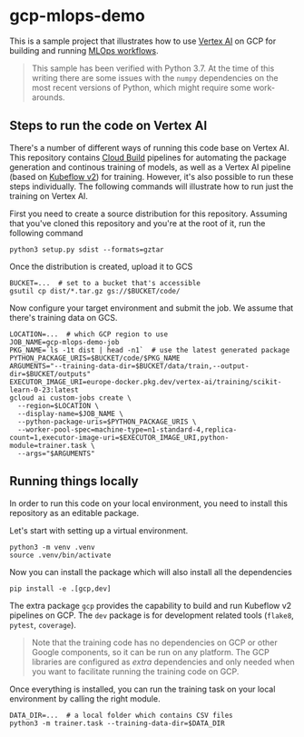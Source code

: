 # gcp-mlops-demo

This is a sample project that illustrates how to use [Vertex AI](https://cloud.google.com/vertex-ai) on GCP for building and running [MLOps workflows](https://cloud.google.com/architecture/mlops-continuous-delivery-and-automation-pipelines-in-machine-learning#mlops_level_2_cicd_pipeline_automation).

> This sample has been verified with Python 3.7. At the time of this writing there are some issues with the `numpy` dependencies on the most recent versions of Python, which might require some work-arounds.

## Steps to run the code on Vertex AI

There's a number of different ways of running this code base on Vertex AI. This repository contains [Cloud Build](https://cloud.google.com/build) pipelines for automating the package generation and continous training of models, as well as a Vertex AI pipeline (based on [Kubeflow v2](https://www.kubeflow.org/docs/components/pipelines/v2/introduction/)) for training. However, it's also possible to run these steps individually. The following commands will illustrate how to run just the training on Vertex AI.

First you need to create a source distribution for this repository. Assuming that you've cloned this repository and you're at the root of it, run the following command

```shell
python3 setup.py sdist --formats=gztar
```

Once the distribution is created, upload it to GCS

```shell
BUCKET=...  # set to a bucket that's accessible 
gsutil cp dist/*.tar.gz gs://$BUCKET/code/
```

Now configure your target environment and submit the job. We assume that there's training data on GCS.

```shell
LOCATION=...  # which GCP region to use
JOB_NAME=gcp-mlops-demo-job
PKG_NAME=`ls -1t dist | head -n1`  # use the latest generated package
PYTHON_PACKAGE_URIS=$BUCKET/code/$PKG_NAME
ARGUMENTS="--training-data-dir=$BUCKET/data/train,--output-dir=$BUCKET/outputs"
EXECUTOR_IMAGE_URI=europe-docker.pkg.dev/vertex-ai/training/scikit-learn-0-23:latest
gcloud ai custom-jobs create \
  --region=$LOCATION \
  --display-name=$JOB_NAME \
  --python-package-uris=$PYTHON_PACKAGE_URIS \
  --worker-pool-spec=machine-type=n1-standard-4,replica-count=1,executor-image-uri=$EXECUTOR_IMAGE_URI,python-module=trainer.task \
  --args="$ARGUMENTS"
```

## Running things locally

In order to run this code on your local environment, you need to install this repository as an editable package.

Let's start with setting up a virtual environment.

```shell
python3 -m venv .venv
source .venv/bin/activate
```

Now you can install the package which will also install all the dependencies

```shell
pip install -e .[gcp,dev]
```

The extra package `gcp` provides the capability to build and run Kubeflow v2 pipelines on GCP. The `dev` package is for development related tools (`flake8`, `pytest`, `coverage`).

> Note that the training code has no dependencies on GCP or other Google components, so it can be run on any platform. The GCP libraries are configured as _extra_ dependencies and only needed when you want to facilitate running the training code on GCP.

Once everything is installed, you can run the training task on your local environment by calling the right module.

```shell
DATA_DIR=...  # a local folder which contains CSV files
python3 -m trainer.task --training-data-dir=$DATA_DIR
```
